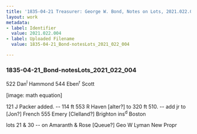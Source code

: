 ```yaml
---
title: '1835-04-21 Treasurer: George W. Bond, Notes on Lots, 2021.022.004'
layout: work
metadata:
- label: Identifier
  value: 2021.022.004
- label: Uploaded Filename
  value: 1835-04-21_Bond-notesLots_2021_022_004

---
```

<div class="pages">
<div id="page-1817466">
<h3><a name="page-1817466">1835-04-21_Bond-notesLots_2021_022_004</a></h3>
<div class="page-content">
<p>522 Dan<sup>l</sup> Hammond<span class='line-break'> </span>544 Eben<sup>r</sup> Scott</p>
<p>[image: math equation]</p>
<p>121 J Packer added. -- 114 ft<span class='line-break'> </span>553 R Haven [alter?] to 320 ft<span class='line-break'> </span>510. -- add jr to [Jon?] French<span class='line-break'> </span>555 Emery [Clelland?] Brighton ins<sup>d</sup> Boston</p>
<p>lots 21 &amp; 30 -- on Amaranth &amp; Rose [Queue?]<span class='line-break'> </span>Geo W Lyman New Propr</p>
</div>
</div>
<br />
</div>
